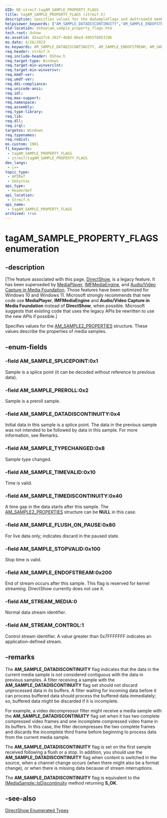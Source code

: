```yaml
---
UID: NE:strmif.tagAM_SAMPLE_PROPERTY_FLAGS
title: tagAM_SAMPLE_PROPERTY_FLAGS (strmif.h)
description: Specifies values for the dwSampleFlags and dwStreamId members of the AM_SAMPLE2_PROPERTIES structure. These values describe the properties of media samples.
helpviewer_keywords: ["AM_SAMPLE_DATADISCONTINUITY","AM_SAMPLE_ENDOFSTREAM","AM_SAMPLE_FLUSH_ON_PAUSE","AM_SAMPLE_PREROLL","AM_SAMPLE_PROPERTY_FLAGS","AM_SAMPLE_PROPERTY_FLAGSEnumeration","AM_SAMPLE_SPLICEPOINT","AM_SAMPLE_STOPVALID","AM_SAMPLE_TIMEDISCONTINUITY","AM_SAMPLE_TIMEVALID","AM_SAMPLE_TYPECHANGED","AM_STREAM_CONTROL","AM_STREAM_MEDIA","dshow.am_sample_property_flags","strmif/AM_SAMPLE_DATADISCONTINUITY","strmif/AM_SAMPLE_ENDOFSTREAM","strmif/AM_SAMPLE_FLUSH_ON_PAUSE","strmif/AM_SAMPLE_PREROLL","strmif/AM_SAMPLE_SPLICEPOINT","strmif/AM_SAMPLE_STOPVALID","strmif/AM_SAMPLE_TIMEDISCONTINUITY","strmif/AM_SAMPLE_TIMEVALID","strmif/AM_SAMPLE_TYPECHANGED","strmif/AM_STREAM_CONTROL","strmif/AM_STREAM_MEDIA","strmif/tagAM_SAMPLE_PROPERTY_FLAGS","tagAM_SAMPLE_PROPERTY_FLAGS","tagAM_SAMPLE_PROPERTY_FLAGS enumeration [DirectShow]"]
old-location: dshow\am_sample_property_flags.htm
tech.root: dshow
ms.assetid: d2aa2fc6-282f-4b8d-8bed-4955f60537db
ms.date: 4/26/2023
ms.keywords: AM_SAMPLE_DATADISCONTINUITY, AM_SAMPLE_ENDOFSTREAM, AM_SAMPLE_FLUSH_ON_PAUSE, AM_SAMPLE_PREROLL, AM_SAMPLE_PROPERTY_FLAGS , AM_SAMPLE_PROPERTY_FLAGSEnumeration, AM_SAMPLE_SPLICEPOINT, AM_SAMPLE_STOPVALID, AM_SAMPLE_TIMEDISCONTINUITY, AM_SAMPLE_TIMEVALID, AM_SAMPLE_TYPECHANGED, AM_STREAM_CONTROL, AM_STREAM_MEDIA, dshow.am_sample_property_flags, strmif/AM_SAMPLE_DATADISCONTINUITY, strmif/AM_SAMPLE_ENDOFSTREAM, strmif/AM_SAMPLE_FLUSH_ON_PAUSE, strmif/AM_SAMPLE_PREROLL, strmif/AM_SAMPLE_SPLICEPOINT, strmif/AM_SAMPLE_STOPVALID, strmif/AM_SAMPLE_TIMEDISCONTINUITY, strmif/AM_SAMPLE_TIMEVALID, strmif/AM_SAMPLE_TYPECHANGED, strmif/AM_STREAM_CONTROL, strmif/AM_STREAM_MEDIA, strmif/tagAM_SAMPLE_PROPERTY_FLAGS, tagAM_SAMPLE_PROPERTY_FLAGS, tagAM_SAMPLE_PROPERTY_FLAGS enumeration [DirectShow]
req.header: strmif.h
req.include-header: DShow.h
req.target-type: Windows
req.target-min-winverclnt: 
req.target-min-winversvr: 
req.kmdf-ver: 
req.umdf-ver: 
req.ddi-compliance: 
req.unicode-ansi: 
req.idl: 
req.max-support: 
req.namespace: 
req.assembly: 
req.type-library: 
req.lib: 
req.dll: 
req.irql: 
targetos: Windows
req.typenames: 
req.redist: 
ms.custom: 19H1
f1_keywords:
 - tagAM_SAMPLE_PROPERTY_FLAGS
 - strmif/tagAM_SAMPLE_PROPERTY_FLAGS
dev_langs:
 - c++
topic_type:
 - APIRef
 - kbSyntax
api_type:
 - HeaderDef
api_location:
 - Strmif.h
api_name:
 - tagAM_SAMPLE_PROPERTY_FLAGS
archived: true
---
```


# tagAM_SAMPLE_PROPERTY_FLAGS enumeration


## -description

\[The feature associated with this page, [DirectShow](/windows/win32/directshow/directshow), is a legacy feature. It has been superseded by [MediaPlayer](/uwp/api/Windows.Media.Playback.MediaPlayer), [IMFMediaEngine](/windows/win32/api/mfmediaengine/nn-mfmediaengine-imfmediaengine), and [Audio/Video Capture in Media Foundation](/windows/win32/medfound/audio-video-capture-in-media-foundation). Those features have been optimized for Windows 10 and Windows 11. Microsoft strongly recommends that new code use **MediaPlayer**, **IMFMediaEngine** and **Audio/Video Capture in Media Foundation** instead of **DirectShow**, when possible. Microsoft suggests that existing code that uses the legacy APIs be rewritten to use the new APIs if possible.\]

Specifies values for the [AM_SAMPLE2_PROPERTIES](/windows/win32/api/strmif/ns-strmif-am_sample2_properties) structure. These values describe the properties of media samples.

## -enum-fields

### -field AM_SAMPLE_SPLICEPOINT:0x1

Sample is a splice point (it can be decoded without reference to previous data).

### -field AM_SAMPLE_PREROLL:0x2

Sample is a preroll sample.

### -field AM_SAMPLE_DATADISCONTINUITY:0x4

Initial data in this sample is a splice point. The data in the previous sample was not intended to be followed by data in this sample. For more information, see Remarks.

### -field AM_SAMPLE_TYPECHANGED:0x8

Sample type changed.

### -field AM_SAMPLE_TIMEVALID:0x10

Time is valid.

### -field AM_SAMPLE_TIMEDISCONTINUITY:0x40

A time gap in the data starts after this sample. The [AM_SAMPLE2_PROPERTIES](/windows/win32/api/strmif/ns-strmif-am_sample2_properties) structure can be <b>NULL</b> in this case.

### -field AM_SAMPLE_FLUSH_ON_PAUSE:0x80

For live data only; indicates discard in the paused state.

### -field AM_SAMPLE_STOPVALID:0x100

Stop time is valid.

### -field AM_SAMPLE_ENDOFSTREAM:0x200

End of stream occurs after this sample. This flag is reserved for kernel streaming. DirectShow currently does not use it.

### -field AM_STREAM_MEDIA:0

Normal data stream identifier.

### -field AM_STREAM_CONTROL:1

Control stream identifier. A value greater than 0x7FFFFFFF indicates an application-defined stream.

## -remarks

The <b>AM_SAMPLE_DATADISCONTINUITY</b> flag indicates that the data in the current media sample is not considered contiguous with the data in previous samples. A filter receiving a sample with the <b>AM_SAMPLE_DATADISCONTINUITY</b> flag set should not discard unprocessed data in its buffers. A filter waiting for incoming data before it can process buffered data should process the buffered data immediately; so, buffered data might be discarded if it is incomplete.

For example, a video decompressor filter might receive a media sample with the <b>AM_SAMPLE_DATADISCONTINUITY</b> flag set when it has two complete compressed video frames and one incomplete compressed video frame in its buffers. In this case, the filter decompresses the two complete frames and discards the incomplete third frame before beginning to process data from the current media sample.

The <b>AM_SAMPLE_DATADISCONTINUITY</b> flag is set on the first sample received following a flush or a stop. In addition, you should use the <b>AM_SAMPLE_DATADISCONTINUITY</b> flag when content is switched in the source, when a channel change occurs (when there might also be a format change), or when there is missing data because of stream interruptions.

The <b>AM_SAMPLE_DATADISCONTINUITY</b> flag is equivalent to the <a href="/windows/desktop/api/strmif/nf-strmif-imediasample-isdiscontinuity">IMediaSample::IsDiscontinuity</a> method returning <b>S_OK</b>.

## -see-also

<a href="/windows/desktop/DirectShow/directshow-enumerated-types">DirectShow Enumerated Types</a>
